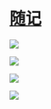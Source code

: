 # [随记](https://github.com/jaaleng/jaaleng.github.io/issues/116)

![](https://pic.superbed.cc/item/67754619fa9f77b4dc842ae1.jpg)

![](https://pic.superbed.cc/item/67754619fa9f77b4dc842ae6.jpg)

![](https://pic.superbed.cc/item/67754619fa9f77b4dc842af0.jpg)

![](https://pic.superbed.cc/item/67754619fa9f77b4dc842af6.jpg)